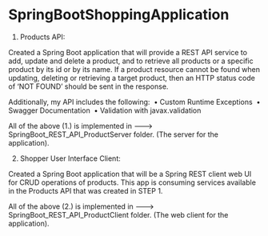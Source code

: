 # SpringBootShoppingApplication

1. Products API:

Created a Spring Boot application that will provide a REST API service to add, update and delete a product, and to retrieve all products or a specific     product by its id or by its name. If a product resource cannot be found when updating, deleting or retrieving a target product, then an HTTP status code   of ‘NOT FOUND’ should be sent in the response.

Additionally, my API includes the following: 
  •	Custom Runtime Exceptions 
  •	Swagger Documentation 
  •	Validation with javax.validation 

All of the above (1.) is implemented in ---> SpringBoot_REST_API_ProductServer folder.  (The server for the application).


2. Shopper User Interface Client:

Created a Spring Boot application that will be a Spring REST client web UI for CRUD operations of products. This app is consuming services                 available in the Products API that was created in STEP 1.

All of the above (2.) is implemented in ---> SpringBoot_REST_API_ProductClient folder.  (The web client for the application).

